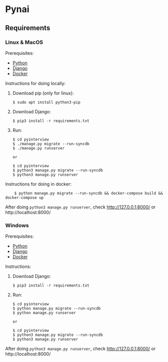 # Pynai

## Requirements

### Linux & MacOS

Prerequisites:

- [Python][python-download]
- [Django][django-download]
- [Docker][docker-download]

Instructions for doing locally:

1.  Download pip (only for linux):

        $ sudo apt install python3-pip

1.  Download Django:

        $ pip3 install -r requirements.txt

1.  Run:

        $ cd pyinterview
        $ ./manage.py migrate --run-syncdb
        $ ./manage.py runserver

        or

        $ cd pyinterview
        $ python3 manage.py migrate --run-syncdb
        $ python3 manage.py runserver

Instructions for doing in docker:

        $ python manage.py migrate --run-syncdb && docker-compose build && docker-compose up

After doing `python3 manage.py runserver`, check http://127.0.0.1:8000/ or http://localhost:8000/

### Windows

Prerequisites:

- [Python][python-download]
- [Django][django-download]
- [Docker][docker-download]

Instructions:

1.  Download Django:

        $ pip3 install -r requirements.txt

1.  Run:

        $ cd pyinterview
        $ python manage.py migrate --run-syncdb
        $ python manage.py runserver

        or

        $ cd pyinterview
        $ python3 manage.py migrate --run-syncdb
        $ python3 manage.py runserver

After doing `python3 manage.py runserver`, check http://127.0.0.1:8000/ or http://localhost:8000/

[django-download]: https://www.djangoproject.com/download/
[python-download]: https://www.python.org/downloads/
[docker-download]: https://docs.docker.com/engine/install/
